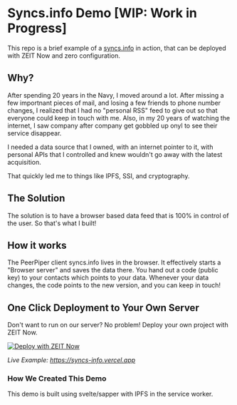 # Syncs.info Demo [WIP: Work in Progress]

This repo is a brief example of a [syncs.info](https://syncs.info/) in action, that can be deployed with ZEIT Now and zero configuration.

## Why?

After spending 20 years in the Navy, I moved around a lot. After missing a few importnant pieces of mail, and losing a few friends to phone number changes, I realized that I had no "personal RSS" feed to give out so that everyone could keep in touch with me. Also, in my 20 years of watching the internet, I saw company after company get gobbled up onyl to see their service disappear.

I needed a data source that I owned, with an internet pointer to it, with personal APIs that I controlled and knew wouldn't go away with the latest acquisition.

That quickly led me to things like IPFS, SSI, and cryptography. 

## The Solution

The solution is to have a browser based data feed that is 100% in control of the user. So that's what I built!

## How it works

The PeerPiper client syncs.info lives in the browser. It effectively starts a "Browser server" and saves the data there. You hand out a code (public key) to your contacts which points to your data. Whenever your data changes, the code points to the new version, and you can keep in touch!

## One Click Deployment to Your Own Server

Don't want to run on our server? No problem! Deploy your own project with ZEIT Now.

[![Deploy with ZEIT Now](https://zeit.co/button)](https://zeit.co/import/project?template=https://github.com/DougAnderson444/syncs.info)

_Live Example: https://syncs-info.vercel.app_

### How We Created This Demo

This demo is built using svelte/sapper with IPFS in the service worker.